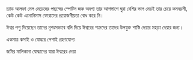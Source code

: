 চ্যাড আলফা মেল
মেয়েদের পছন্দের স্পোর্টস জক
অবশ্য তার আশপাশে ঘুরা বেশির ভাগ মেয়ই তার চেয়ে কমবয়সী, কেউ কেউ এনোনিমাস ফোরামের প্রয়োজনীয়তা বোধ করে নি।

ঈশ্বর পশু দিয়েছেন তাদের নৃশংসভাবে বলি দিয়ে ঈশ্বরের শত্রুদের তাদের উপযুক্ত শাস্তি দেয়ার মহড়া দেয়ার জন্য।

একমাত্র কসাই ও যোদ্ধার পেশাই গ্রহণযোগ্য

জমির মালিকানা যোদ্ধাদের যারা ঈশ্বরের দেয়া 